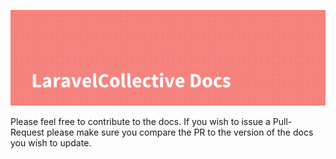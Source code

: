 ![LaravelCollective Docs](LaravelCollectiveDocs-banner.png)

Please feel free to contribute to the docs. If you wish to issue a Pull-Request please make sure you compare the PR to the version of the docs you wish to update.